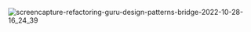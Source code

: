![screencapture-refactoring-guru-design-patterns-bridge-2022-10-28-16_24_39](https://user-images.githubusercontent.com/58219688/198608425-5a44423d-cb3b-41f9-864f-2e88de9f6929.png)
